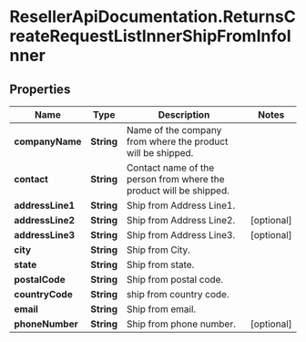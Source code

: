 # ResellerApiDocumentation.ReturnsCreateRequestListInnerShipFromInfoInner

## Properties

Name | Type | Description | Notes
------------ | ------------- | ------------- | -------------
**companyName** | **String** | Name of the company from where the product will be shipped. | 
**contact** | **String** | Contact name of the person from where the product will be shipped. | 
**addressLine1** | **String** | Ship from Address Line1. | 
**addressLine2** | **String** | Ship from Address Line2. | [optional] 
**addressLine3** | **String** | Ship from Address Line3. | [optional] 
**city** | **String** | Ship from City. | 
**state** | **String** | Ship from state. | 
**postalCode** | **String** | Ship from postal code. | 
**countryCode** | **String** | ship from country code. | 
**email** | **String** | Ship from email. | 
**phoneNumber** | **String** | Ship from phone number. | [optional] 


